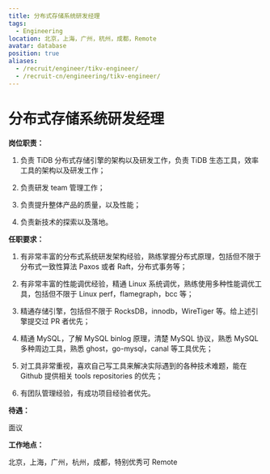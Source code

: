 ```yaml
---
title: 分布式存储系统研发经理
tags:
  - Engineering
location: 北京，上海，广州，杭州，成都，Remote
avatar: database
position: true
aliases:
  - /recruit/engineer/tikv-engineer/
  - /recruit-cn/engineering/tikv-engineer/
---
```


# 分布式存储系统研发经理

**岗位职责：**

1. 负责 TiDB 分布式存储引擎的架构以及研发工作，负责 TiDB 生态工具，效率工具的架构以及研发工作；

2. 负责研发 team 管理工作；

3. 负责提升整体产品的质量，以及性能；

4. 负责新技术的探索以及落地。

**任职要求：**

1. 有非常丰富的分布式系统研发架构经验，熟练掌握分布式原理，包括但不限于分布式一致性算法 Paxos 或者 Raft，分布式事务等；

2. 有非常丰富的性能调优经验，精通 Linux 系统调优，熟练使用多种性能调优工具，包括但不限于 Linux perf，flamegraph，bcc 等；

3. 精通存储引擎，包括但不限于 RocksDB，innodb，WireTiger 等。给上述引擎提交过 PR 者优先；

4. 精通 MySQL，了解 MySQL binlog 原理，清楚 MySQL 协议，熟悉 MySQL 多种周边工具，熟悉 ghost，go-mysql，canal 等工具优先；

5. 对工具非常重视，喜欢自己写工具来解决实际遇到的各种技术难题，能在 Github 提供相关 tools repositories 的优先；

6. 有团队管理经验，有成功项目经验者优先。


**待遇：**

面议

**工作地点：**

北京，上海，广州，杭州，成都，特别优秀可 Remote
